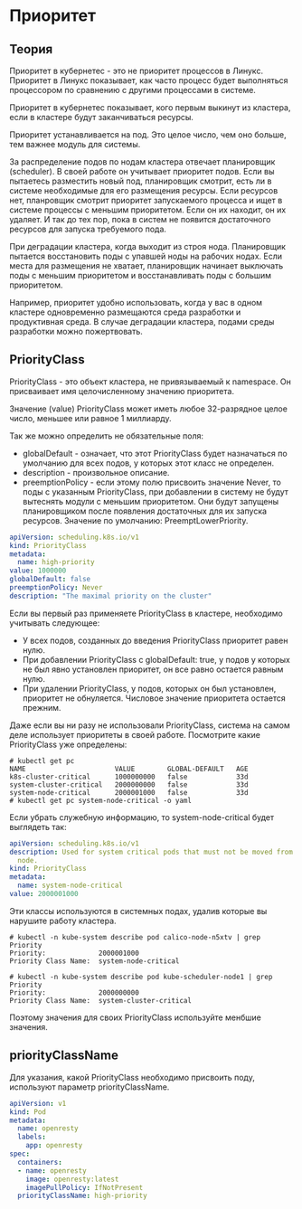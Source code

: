 # Приоритет

## Теория

Приоритет в кубернетес - это не приоритет процессов в Линукс.
Приоритет в Линукс показывает, как часто процесс будет выполняться
процессором по сравнению с другими процессами в системе.

Приоритет в кубернетес показывает, кого первым выкинут из кластера,
если в кластере будут заканчиваться ресурсы.

Приоритет устанавливается на под. Это целое число, чем оно больше,
тем важнее модуль для системы.

За распределение подов по нодам кластера отвечает планировщик (scheduler).
В своей работе он учитывает приоритет подов. Если вы пытаетесь разместить
новый под, планировщик смотрит, есть ли в системе необходимые для его
размещения ресурсы. Если ресурсов нет, планровщик смотрит приоритет
запускаемого процесса и ищет в системе процессы с меньшим приоритетом. 
Если он их находит, он их удаляет. И так до тех пор, пока в систем не
появится достаточного ресурсов для запуска требуемого пода.

При деградации кластера, когда выходит из строя нода. Планировщик пытается 
восстановить поды с упавшей ноды на рабочих нодах. Если места для размещения
не хватает, планировщик начинает выключать поды с меньшим приоритетом и 
восстанавливать поды с большим приоритетом.

Например, приоритет удобно использовать, когда у вас в одном кластере 
одновременно размещаются среда разработки и продуктивная среда. В случае 
деградации кластера, подами среды разработки можно пожертвовать.

## PriorityClass

PriorityClass - это объект кластера, не привязываемый к namespace. Он
присваивает имя целочисленному значению приоритета.

Значение (value) PriorityClass может иметь любое 32-разрядное целое число, 
меньшее или равное 1 миллиарду.

Так же можно определить не обязательные поля:
* globalDefault - означает, что этот PriorityClass будет назначаться по
умолчанию для всех подов, у которых этот класс не определен.
* description - произвольное описание.
* preemptionPolicy - если этому полю присвоить значение Never, то поды с
указанным PriorityClass, при добавлении в систему не будут вытеснять модули
с меньшим приоритетом. Они будут запущены планировщиком после появления достаточных
для их запуска ресурсов. Значение по умолчанию: PreemptLowerPriority.

```yaml
apiVersion: scheduling.k8s.io/v1
kind: PriorityClass
metadata:
  name: high-priority
value: 1000000
globalDefault: false
preemptionPolicy: Never
description: "The maximal priority on the cluster"
```

Если вы первый раз применяете PriorityClass в кластере, необходимо учитывать
следующее:
* У всех подов, созданных до введения PriorityClass приоритет равен нулю.
* При добавлении PriorityClass с globalDefault: true, у подов у которых
не был явно установлен приоритет, он все равно остается равным нулю.
* При удалении PriorityClass, у подов, которых он был установлен, приоритет
не обнуляется. Числовое значение приоритета остается прежним.

Даже если вы ни разу не использовали PriorityClass, система на самом деле 
использует приоритеты в своей работе. Посмотрите какие PriorityClass уже
определены:

    # kubectl get pc
    NAME                      VALUE        GLOBAL-DEFAULT   AGE
    k8s-cluster-critical      1000000000   false            33d
    system-cluster-critical   2000000000   false            33d
    system-node-critical      2000001000   false            33d
    # kubectl get pc system-node-critical -o yaml

Если убрать служебную информацию, то system-node-critical будет выглядеть так:

```yaml
apiVersion: scheduling.k8s.io/v1
description: Used for system critical pods that must not be moved from their current
  node.
kind: PriorityClass
metadata:
  name: system-node-critical
value: 2000001000
```

Эти классы используются в системных подах, удалив которые вы нарушите работу
кластера. 

    # kubectl -n kube-system describe pod calico-node-n5xtv | grep Priority
    Priority:             2000001000
    Priority Class Name:  system-node-critical

    # kubectl -n kube-system describe pod kube-scheduler-node1 | grep Priority
    Priority:             2000000000
    Priority Class Name:  system-cluster-critical

Поэтому значения для своих PriorityClass используйте менбшие значения.

## priorityClassName

Для указания, какой PriorityClass необходимо присвоить поду, используют параметр
priorityClassName.

```yaml
apiVersion: v1
kind: Pod
metadata:
  name: openresty
  labels:
    app: openresty
spec:
  containers:
  - name: openresty
    image: openresty:latest
    imagePullPolicy: IfNotPresent
  priorityClassName: high-priority
```
